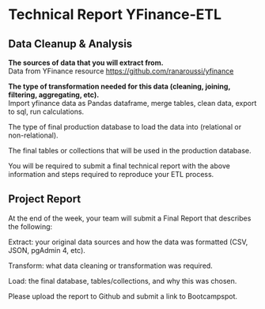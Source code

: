 # Technical Report YFinance-ETL 

## Data Cleanup & Analysis
<strong>The sources of data that you will extract from.</strong><br>
Data from YFinance resource https://github.com/ranaroussi/yfinance

<strong>The type of transformation needed for this data (cleaning, joining, filtering, aggregating, etc).</strong><br>
Import yfinance data as Pandas dataframe, merge tables, clean data, export to sql, run calculations. 

The type of final production database to load the data into (relational or non-relational).


The final tables or collections that will be used in the production database.


You will be required to submit a final technical report with the above information and steps required to reproduce your ETL process.

## Project Report
At the end of the week, your team will submit a Final Report that describes the following:


Extract: your original data sources and how the data was formatted (CSV, JSON, pgAdmin 4, etc).


Transform: what data cleaning or transformation was required.


Load: the final database, tables/collections, and why this was chosen.


Please upload the report to Github and submit a link to Bootcampspot.
